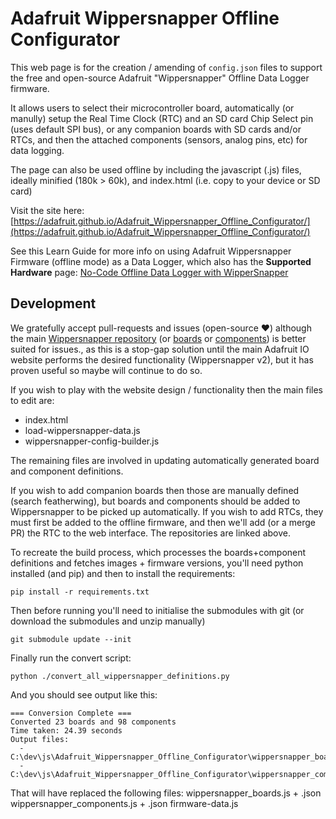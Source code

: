 # Adafruit Wippersnapper Offline Configurator
This web page is for the creation / amending of `config.json` files to support the free and open-source Adafruit "Wippersnapper" Offline Data Logger firmware.

It allows users to select their microcontroller board, automatically (or manully) setup the Real Time Clock (RTC) and an SD card Chip Select pin (uses default SPI bus), or any companion boards with SD cards and/or RTCs, and then the attached components (sensors, analog pins, etc) for data logging.

The page can also be used offline by including the javascript (.js) files, ideally minified (180k > 60k), and index.html (i.e. copy to your device or SD card)


Visit the site here:
[https://adafruit.github.io/Adafruit_Wippersnapper_Offline_Configurator/](https://adafruit.github.io/Adafruit_Wippersnapper_Offline_Configurator/)

See this Learn Guide for more info on using Adafruit Wippersnapper Firmware (offline mode) as a Data Logger, which also has the **Supported Hardware** page:
[No-Code Offline Data Logger with WipperSnapper](https://learn.adafruit.com/no-code-offline-data-logging-with-wippersnapper/)

## Development
We gratefully accept pull-requests and issues (open-source ❤️) although the main [Wippersnapper repository](https://github.com/adafruit/Adafruit_Wippersnapper_Arduino/issues) (or [boards](https://github.com/adafruit/Wippersnapper_Boards) or [components](https://github.com/adafruit/Wippersnapper_Components)) is better suited for issues., as this is a stop-gap solution until the main Adafruit IO website performs the desired functionality (Wippersnapper v2), but it has proven useful so maybe will continue to do so.

If you wish to play with the website design / functionality then the main files to edit are:
* index.html
* load-wippersnapper-data.js
* wippersnapper-config-builder.js

The remaining files are involved in updating automatically generated board and component definitions.

If you wish to add companion boards then those are manually defined (search featherwing), but boards and components should be added to Wippersnapper to be picked up automatically.
If you wish to add RTCs, they must first be added to the offline firmware, and then we'll add (or a merge PR) the RTC to the web interface. The repositories are linked above.

To recreate the build process, which processes the boards+component definitions and fetches images + firmware versions, you'll need python installed (and pip) and then to install the requirements:
```shell
pip install -r requirements.txt
```
Then before running you'll need to initialise the submodules with git (or download the submodules and unzip manually)
```shell
git submodule update --init
```

Finally run the convert script:
```shell
python ./convert_all_wippersnapper_definitions.py
```

And you should see output like this:
```
=== Conversion Complete ===
Converted 23 boards and 98 components
Time taken: 24.39 seconds
Output files:
  - C:\dev\js\Adafruit_Wippersnapper_Offline_Configurator\wippersnapper_boards.json
  - C:\dev\js\Adafruit_Wippersnapper_Offline_Configurator\wippersnapper_components.json
```

That will have replaced the following files:
wippersnapper_boards.js + .json
wippersnapper_components.js + .json
firmware-data.js